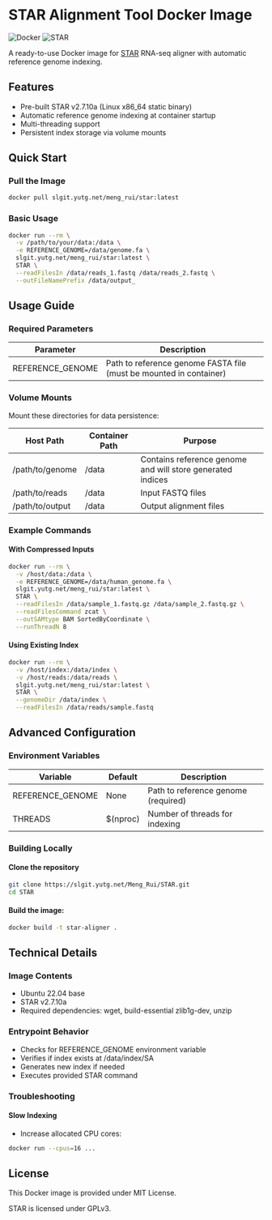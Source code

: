 # STAR Alignment Tool Docker Image

![Docker](https://img.shields.io/badge/Docker-2CA5E0?style=flat&logo=docker&logoColor=white)
![STAR](https://img.shields.io/badge/STAR-2.7.10a-blue)

A ready-to-use Docker image for [STAR](https://github.com/alexdobin/STAR) RNA-seq aligner with automatic reference genome indexing.

## Features

- Pre-built STAR v2.7.10a (Linux x86_64 static binary)
- Automatic reference genome indexing at container startup
- Multi-threading support
- Persistent index storage via volume mounts

## Quick Start

### Pull the Image
```bash
docker pull slgit.yutg.net/meng_rui/star:latest
```
### Basic Usage
```bash
docker run --rm \
  -v /path/to/your/data:/data \
  -e REFERENCE_GENOME=/data/genome.fa \
  slgit.yutg.net/meng_rui/star:latest \
  STAR \
  --readFilesIn /data/reads_1.fastq /data/reads_2.fastq \
  --outFileNamePrefix /data/output_
```
## Usage Guide

### Required Parameters
|Parameter	|Description
|-------|-------|
|REFERENCE_GENOME|	Path to reference genome FASTA file (must be mounted in container)
### Volume Mounts
Mount these directories for data persistence:

|Host Path	|Container Path	|Purpose|
|-------|-------|-------|
|/path/to/genome	|/data	|Contains reference genome and will store generated indices|
|/path/to/reads	|/data	|Input FASTQ files|
|/path/to/output	|/data	|Output alignment files|

### Example Commands

#### With Compressed Inputs

```bash
docker run --rm \
  -v /host/data:/data \
  -e REFERENCE_GENOME=/data/human_genome.fa \
  slgit.yutg.net/meng_rui/star:latest \
  STAR \
  --readFilesIn /data/sample_1.fastq.gz /data/sample_2.fastq.gz \
  --readFilesCommand zcat \
  --outSAMtype BAM SortedByCoordinate \
  --runThreadN 8
```
#### Using Existing Index

```bash
docker run --rm \
  -v /host/index:/data/index \
  -v /host/reads:/data/reads \
  slgit.yutg.net/meng_rui/star:latest \
  STAR \
  --genomeDir /data/index \
  --readFilesIn /data/reads/sample.fastq
```
## Advanced Configuration

### Environment Variables
|Variable	|Default	|Description|
|-------|-------|-------|
|REFERENCE_GENOME	|None|Path to reference genome (required)|
|THREADS	|$(nproc)	|Number of threads for indexing|
### Building Locally
#### Clone the repository
```bash
git clone https://slgit.yutg.net/Meng_Rui/STAR.git
cd STAR
```
#### Build the image:
```bash
docker build -t star-aligner .
```
## Technical Details

### Image Contents
- Ubuntu 22.04 base
- STAR v2.7.10a
- Required dependencies:
wget, build-essential
zlib1g-dev, unzip
### Entrypoint Behavior
- Checks for REFERENCE_GENOME environment variable
- Verifies if index exists at /data/index/SA
- Generates new index if needed
- Executes provided STAR command
### Troubleshooting

#### Slow Indexing
- Increase allocated CPU cores:
```bash
docker run --cpus=16 ...
```

## License
This Docker image is provided under MIT License.

STAR is licensed under GPLv3.
